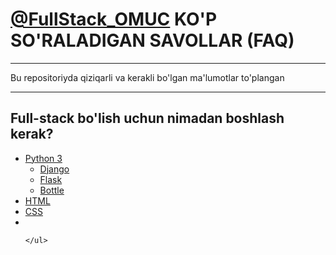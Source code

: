 <h1><a href="https://t.me/FullStack_OMUC">@FullStack_OMUC</a> KO'P SO'RALADIGAN SAVOLLAR (FAQ)</h1>
<hr>
<p>Bu repositoriyda qiziqarli va kerakli bo'lgan ma'lumotlar to'plangan</p>
<hr>
</div>
<div>
    <h2>Full-stack bo'lish uchun nimadan boshlash kerak?</h2>
    <ul>
        <li><a href = "https://docs.python.org/3/" >Python 3</a>
            <ul>
                <li><a href = "https://docs.djangoproject.com/en/3.0/">Django</a></li>
                <li><a href = "https://flask.palletsprojects.com/en/1.1.x/">Flask</a></li>
                <li><a href = "http://bottlepy.org/docs/stable/">Bottle</a></li>
            </ul>
        </li>
        <li><a href = "https://developer.mozilla.org/en-US/docs/Web/HTML">HTML</a></li>
        <li><a href = "https://developer.mozilla.org/en-US/docs/Web/CSS">CSS</a></li>
        <li><a href = ></a></li>


    </ul>
</div>
